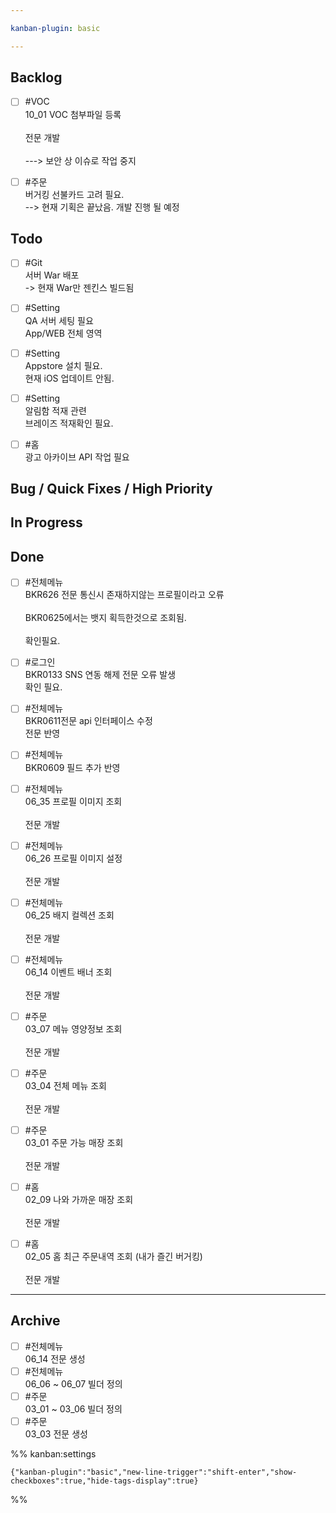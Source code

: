 ```yaml
---

kanban-plugin: basic

---
```


## Backlog

- [ ] #VOC <br>10_01 VOC 첨부파일 등록<br><br>전문 개발<br><br>---> 보안 상 이슈로 작업 중지
- [ ] #주문 <br>버거킹 선불카드 고려 필요.<br>--> 현재 기획은 끝났음. 개발 진행 될 예정


## Todo

- [ ] #Git<br>서버 War 배포<br>-> 현재 War만 젠킨스 빌드됨
- [ ] #Setting<br>QA 서버 세팅 필요<br>App/WEB 전체 영역
- [ ] #Setting <br>Appstore 설치 필요.<br>현재 iOS 업데이트 안됨.
- [ ] #Setting<br>알림함 적재 관련<br>브레이즈 적재확인 필요.
- [ ] #홈 <br>광고 아카이브 API 작업 필요


## Bug / Quick Fixes / High Priority



## In Progress



## Done

- [ ] #전체메뉴 <br>BKR626 전문 통신시 존재하지않는 프로필이라고 오류<br><br>BKR0625에서는 뱃지 획득한것으로 조회됨.<br><br>확인필요.
- [ ] #로그인 <br>BKR0133 SNS 연동 해제 전문 오류 발생<br>확인 필요.
- [ ] #전체메뉴 <br>BKR0611전문 api 인터페이스 수정<br>전문 반영
- [ ] #전체메뉴 <br>BKR0609 필드 추가 반영
- [ ] #전체메뉴 <br>06_35 프로필 이미지 조회<br><br>전문 개발
- [ ] #전체메뉴 <br>06_26 프로필 이미지 설정<br><br>전문 개발
- [ ] #전체메뉴 <br>06_25 배지 컬렉션 조회<br><br>전문 개발
- [ ] #전체메뉴 <br>06_14 이벤트 배너 조회<br><br>전문 개발
- [ ] #주문 <br>03_07 메뉴 영양정보 조회<br><br>전문 개발
- [ ] #주문 <br>03_04 전체 메뉴 조회<br><br>전문 개발
- [ ] #주문 <br>03_01 주문 가능 매장 조회<br><br>전문 개발
- [ ] #홈 <br>02_09 나와 가까운 매장 조회<br><br>전문 개발
- [ ] #홈 <br>02_05 홈 최근 주문내역 조회 (내가 즐긴 버거킹)<br><br>전문 개발


***

## Archive

- [ ] #전체메뉴 <br>06_14 전문 생성
- [ ] #전체메뉴 <br>06_06 ~ 06_07 빌더 정의
- [ ] #주문<br>03_01 ~ 03_06 빌더 정의
- [ ] #주문 <br>03_03 전문 생성

%% kanban:settings
```
{"kanban-plugin":"basic","new-line-trigger":"shift-enter","show-checkboxes":true,"hide-tags-display":true}
```
%%